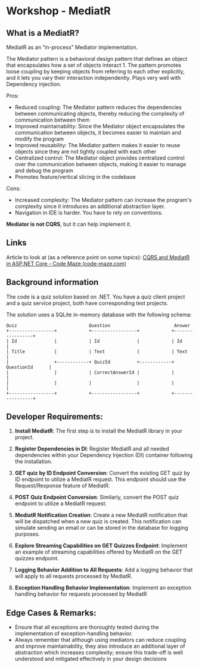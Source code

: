 # Workshop - MediatR

## What is a MediatR?

MediatR as an “in-process” Mediator implementation. 

The Mediator pattern is a behavioral design pattern that defines an object that encapsulates how a set of objects interact 1. The pattern promotes loose coupling by keeping objects from referring to each other explicitly, and it lets you vary their interaction independently. Plays very well with Dependency injection.

Pros:
- Reduced coupling: The Mediator pattern reduces the dependencies between communicating objects, thereby reducing the complexity of communication between them
- Improved maintainability: Since the Mediator object encapsulates the communication between objects, it becomes easier to maintain and modify the program
- Improved reusability: The Mediator pattern makes it easier to reuse objects since they are not tightly coupled with each other
- Centralized control: The Mediator object provides centralized control over the communication between objects, making it easier to manage and debug the program
- Promotes feature/vertical slicing in the codebase

Cons:
- Increased complexity: The Mediator pattern can increase the program's complexity since it introduces an additional abstraction layer.
- Navigation in IDE is harder. You have to rely on conventions.

**Mediator is not CQRS**, but it can help implement it.

## Links 

Article to look at (as a reference point on some topics):
[CQRS and MediatR in ASP.NET Core - Code Maze (code-maze.com)](https://code-maze.com/cqrs-mediatr-in-aspnet-core/)

## Background information
The code is a quiz solution based on .NET. You have a quiz client project and a quiz service project, both have corresponding test projects.

The solution uses a SQLite in-memory database with the following schema:
```
Quiz                           Question                        Answer
+-----------------+            +-----------------+            +-----------------+
| Id              |            | Id              |            | Id              |
| Title           |            | Text            |            | Text            |
|                 +------------+ QuizId          +------------+ QuestionId      |
|                 |            | CorrectAnswerId |            |                 |
|                 |            |                 |            |                 |
+-----------------+            +-----------------+            +-----------------+
```


## Developer Requirements:

1. **Install MediatR**: The first step is to install the MediatR library in your project. 

2. **Register Dependencies in DI**: Register MediatR and all needed dependencies within your Dependency Injection (DI) container following the installation.

3. **GET quiz by ID Endpoint Conversion**: Convert the existing GET quiz by ID endpoint to utilize a MediatR request. This endpoint should use the Request/Response feature of MediatR.

4. **POST Quiz Endpoint Conversion**: Similarly, convert the POST quiz endpoint to utilize a MediatR request.

5. **MediatR Notification Creation**: Create a new MediatR notification that will be dispatched when a new quiz is created. This notification can simulate sending an email or can be stored in the database for logging purposes.

6. **Explore Streaming Capabilities on GET Quizzes Endpoint**: Implement an example of streaming capabilities offered by MediatR on the GET quizzes endpoint.

7. **Logging Behavior Addition to All Requests**: Add a logging behavior that will apply to all requests processed by MediatR.

8. **Exception Handling Behavior Implementation**: Implement an exception handling behavior for requests processed by MediatR


## Edge Cases & Remarks:

- Ensure that all exceptions are thoroughly tested during the implementation of exception-handling behavior.
- Always remember that although using mediators can reduce coupling and improve maintainability, they also introduce an additional layer of abstraction which increases complexity; ensure this trade-off is well understood and mitigated effectively in your design decisions
